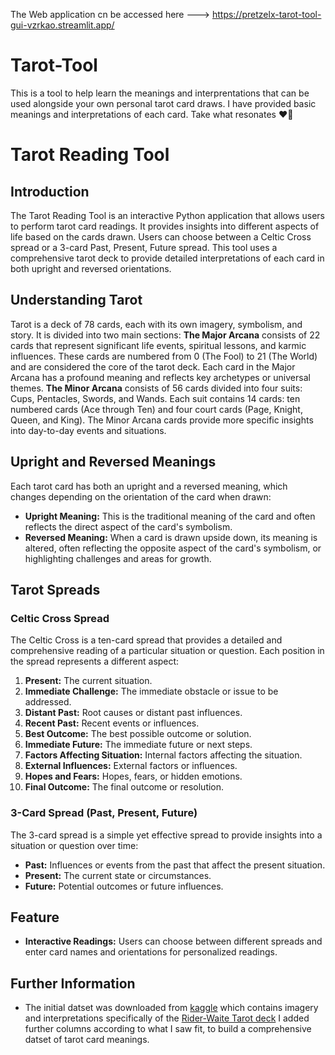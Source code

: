 The Web application cn be accessed here ---> https://pretzelx-tarot-tool-gui-vzrkao.streamlit.app/


# Tarot-Tool
This is a tool to help learn the meanings and interprentations that can be used alongside your own personal tarot card draws. I have provided basic meanings and interpretations of each card. Take what resonates ❤️🔮
# Tarot Reading Tool

## Introduction
The Tarot Reading Tool is an interactive Python application that allows users to perform tarot card readings. It provides insights into different aspects of life based on the cards drawn. Users can choose between a Celtic Cross spread or a 3-card Past, Present, Future spread. This tool uses a comprehensive tarot deck to provide detailed interpretations of each card in both upright and reversed orientations.

## Understanding Tarot
Tarot is a deck of 78 cards, each with its own imagery, symbolism, and story. It is divided into two main sections: **The Major Arcana** consists of 22 cards that represent significant life events, spiritual lessons, and karmic influences. These cards are numbered from 0 (The Fool) to 21 (The World) and are considered the core of the tarot deck. Each card in the Major Arcana has a profound meaning and reflects key archetypes or universal themes. **The Minor Arcana** consists of 56 cards divided into four suits: Cups, Pentacles, Swords, and Wands. Each suit contains 14 cards: ten numbered cards (Ace through Ten) and four court cards (Page, Knight, Queen, and King). The Minor Arcana cards provide more specific insights into day-to-day events and situations.

## Upright and Reversed Meanings
Each tarot card has both an upright and a reversed meaning, which changes depending on the orientation of the card when drawn:

- **Upright Meaning:** This is the traditional meaning of the card and often reflects the direct aspect of the card's symbolism.
- **Reversed Meaning:** When a card is drawn upside down, its meaning is altered, often reflecting the opposite aspect of the card's symbolism, or highlighting challenges and areas for growth.

## Tarot Spreads
### Celtic Cross Spread
The Celtic Cross is a ten-card spread that provides a detailed and comprehensive reading of a particular situation or question. Each position in the spread represents a different aspect:

1. **Present:** The current situation.
2. **Immediate Challenge:** The immediate obstacle or issue to be addressed.
3. **Distant Past:** Root causes or distant past influences.
4. **Recent Past:** Recent events or influences.
5. **Best Outcome:** The best possible outcome or solution.
6. **Immediate Future:** The immediate future or next steps.
7. **Factors Affecting Situation:** Internal factors affecting the situation.
8. **External Influences:** External factors or influences.
9. **Hopes and Fears:** Hopes, fears, or hidden emotions.
10. **Final Outcome:** The final outcome or resolution.

### 3-Card Spread (Past, Present, Future)
The 3-card spread is a simple yet effective spread to provide insights into a situation or question over time:

- **Past:** Influences or events from the past that affect the present situation.
- **Present:** The current state or circumstances.
- **Future:** Potential outcomes or future influences.

## Feature
- **Interactive Readings:** Users can choose between different spreads and enter card names and orientations for personalized readings.


## Further Information
- The initial datset was downloaded from [kaggle](https://www.kaggle.com/datasets/lsind18/tarot-json) which contains imagery and interpretations specifically of the [Rider-Waite Tarot deck](https://en.wikipedia.org/wiki/Rider%E2%80%93Waite_Tarot) I added further columns according to what I saw fit, to build a comprehensive datset of tarot card meanings. 



